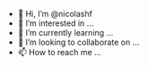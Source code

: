 - 👋 Hi, I’m @nicolashf
- 👀 I’m interested in ...
- 🌱 I’m currently learning ...
- 💞️ I’m looking to collaborate on ...
- 📫 How to reach me ...

<!---
nicolashf/nicolashf is a ✨ special ✨ repository because its `README.md` (this file) appears on your GitHub profile.
You can click the Preview link to take a look at your changes.
--->
